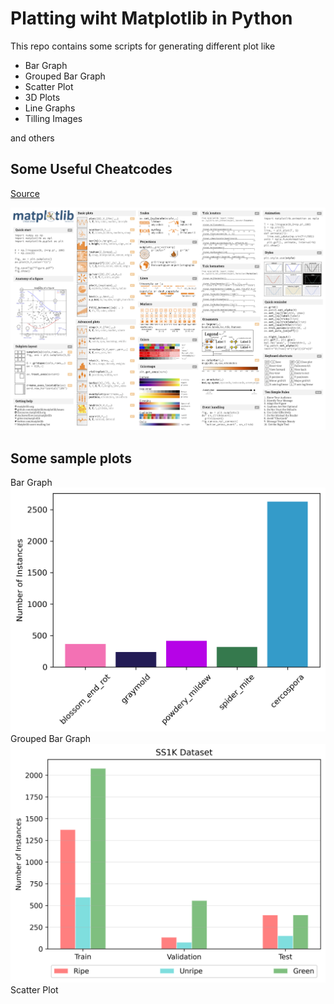 # Platting wiht Matplotlib in Python

This repo contains some scripts for generating different plot like 

* Bar Graph
* Grouped Bar Graph
* Scatter Plot
* 3D Plots
* Line Graphs
* Tilling Images

and others

## Some Useful Cheatcodes
[Source](https://github.com/matplotlib/matplotlib)

![alt text](https://github.com/Mr-TalhaIlyas/Matplotlib-Plotting-with-Python/blob/master/screens/cheatsheets-1.png)

## Some sample plots

Bar Graph
![alt text](https://github.com/Mr-TalhaIlyas/Matplotlib-Plotting-with-Python/blob/master/screens/img.png)
Grouped Bar Graph
![alt text](https://github.com/Mr-TalhaIlyas/Matplotlib-Plotting-with-Python/blob/master/screens/img2.png)
Scatter Plot
